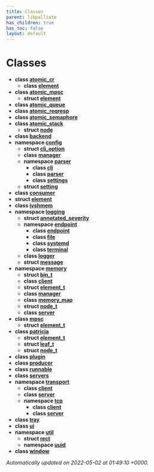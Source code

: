 ```yaml
---
title: Classes
parent: libpalliate
has_children: true
has_toc: false
layout: default
---
```


# Classes




* **class [atomic_cr](/libpalliate/generated/Classes/classatomic__cr)** 
    * **class [element](/libpalliate/generated/Classes/classatomic__cr_1_1element)** 
* **class [atomic_mpsc](/libpalliate/generated/Classes/classatomic__mpsc)** 
    * **struct [element](/libpalliate/generated/Classes/structatomic__mpsc_1_1element)** 
* **class [atomic_queue](/libpalliate/generated/Classes/classatomic__queue)** 
* **class [atomic_reqresp](/libpalliate/generated/Classes/classatomic__reqresp)** 
* **class [atomic_semaphore](/libpalliate/generated/Classes/classatomic__semaphore)** 
* **class [atomic_stack](/libpalliate/generated/Classes/classatomic__stack)** 
    * **struct [node](/libpalliate/generated/Classes/structatomic__stack_1_1node)** 
* **class [backend](/libpalliate/generated/Classes/classbackend)** 
* **namespace [config](/libpalliate/generated/Namespaces/namespaceconfig)** 
    * **struct [cli_option](/libpalliate/generated/Classes/structconfig_1_1cli__option)** 
    * **class [manager](/libpalliate/generated/Classes/classconfig_1_1manager)** 
    * **namespace [parser](/libpalliate/generated/Namespaces/namespaceconfig_1_1parser)** 
        * **class [cli](/libpalliate/generated/Classes/classconfig_1_1parser_1_1cli)** 
        * **class [parser](/libpalliate/generated/Classes/classconfig_1_1parser_1_1parser)** 
        * **class [settings](/libpalliate/generated/Classes/classconfig_1_1parser_1_1settings)** 
    * **struct [setting](/libpalliate/generated/Classes/structconfig_1_1setting)** 
* **class [consumer](/libpalliate/generated/Classes/classconsumer)** 
* **struct [element](/libpalliate/generated/Classes/structelement)** 
* **class [ivshmem](/libpalliate/generated/Classes/classivshmem)** 
* **namespace [logging](/libpalliate/generated/Namespaces/namespacelogging)** 
    * **struct [annotated_severity](/libpalliate/generated/Classes/structlogging_1_1annotated__severity)** 
    * **namespace [endpoint](/libpalliate/generated/Namespaces/namespacelogging_1_1endpoint)** 
        * **class [endpoint](/libpalliate/generated/Classes/classlogging_1_1endpoint_1_1endpoint)** 
        * **class [file](/libpalliate/generated/Classes/classlogging_1_1endpoint_1_1file)** 
        * **class [systemd](/libpalliate/generated/Classes/classlogging_1_1endpoint_1_1systemd)** 
        * **class [terminal](/libpalliate/generated/Classes/classlogging_1_1endpoint_1_1terminal)** 
    * **class [logger](/libpalliate/generated/Classes/classlogging_1_1logger)** 
    * **struct [message](/libpalliate/generated/Classes/structlogging_1_1message)** 
* **namespace [memory](/libpalliate/generated/Namespaces/namespacememory)** 
    * **struct [bin_t](/libpalliate/generated/Classes/structmemory_1_1bin__t)** 
    * **class [client](/libpalliate/generated/Classes/classmemory_1_1client)** 
    * **struct [element_t](/libpalliate/generated/Classes/structmemory_1_1element__t)** 
    * **class [manager](/libpalliate/generated/Classes/classmemory_1_1manager)** 
    * **class [memory_map](/libpalliate/generated/Classes/classmemory_1_1memory__map)** 
    * **struct [node_t](/libpalliate/generated/Classes/structmemory_1_1node__t)** 
    * **class [server](/libpalliate/generated/Classes/classmemory_1_1server)** 
* **class [mpsc](/libpalliate/generated/Classes/classmpsc)** 
    * **struct [element_t](/libpalliate/generated/Classes/structmpsc_1_1element__t)** 
* **class [patricia](/libpalliate/generated/Classes/classpatricia)** 
    * **struct [element_t](/libpalliate/generated/Classes/structpatricia_1_1element__t)** 
    * **struct [leaf_t](/libpalliate/generated/Classes/structpatricia_1_1leaf__t)** 
    * **struct [node_t](/libpalliate/generated/Classes/structpatricia_1_1node__t)** 
* **class [plugin](/libpalliate/generated/Classes/classplugin)** 
* **class [producer](/libpalliate/generated/Classes/classproducer)** 
* **class [runnable](/libpalliate/generated/Classes/classrunnable)** 
* **class [servers](/libpalliate/generated/Classes/classservers)** 
* **namespace [transport](/libpalliate/generated/Namespaces/namespacetransport)** 
    * **class [client](/libpalliate/generated/Classes/classtransport_1_1client)** 
    * **class [server](/libpalliate/generated/Classes/classtransport_1_1server)** 
    * **namespace [tcp](/libpalliate/generated/Namespaces/namespacetransport_1_1tcp)** 
        * **class [client](/libpalliate/generated/Classes/classtransport_1_1tcp_1_1client)** 
        * **class [server](/libpalliate/generated/Classes/classtransport_1_1tcp_1_1server)** 
* **class [tray](/libpalliate/generated/Classes/classtray)** 
* **class [ui](/libpalliate/generated/Classes/classui)** 
* **namespace [util](/libpalliate/generated/Namespaces/namespaceutil)** 
    * **struct [rect](/libpalliate/generated/Classes/structutil_1_1rect)** 
    * **namespace [uuid](/libpalliate/generated/Namespaces/namespaceutil_1_1uuid)** 
* **class [window](/libpalliate/generated/Classes/classwindow)** 




_Automatically updated on 2022-05-02 at 01:49:10 +0000._
